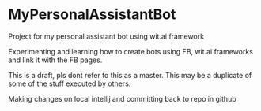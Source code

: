 # MyPersonalAssistantBot
Project for my personal assistant bot using wit.ai framework

Experimenting and learning how to create bots using FB, wit.ai frameworks and link it with the FB pages.

This is a draft, pls dont refer to this as a master. This may be a duplicate of some of the stuff executed by others.

Making changes on local intellij and committing back to repo in github